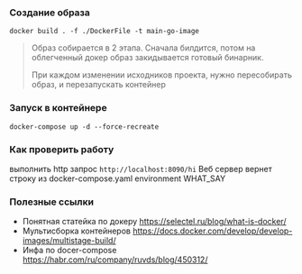 ### Создание образа
`docker build . -f ./DockerFile -t main-go-image`
> Образ собирается в 2 этапа. Сначала билдится, потом на облегченный докер образ закидывается готовый бинарник.
> 
> При каждом изменении исходников проекта, нужно пересобирать образ, и перезапускать контейнер
### Запуск в контейнере
`docker-compose up -d --force-recreate`

### Как проверить работу
выполнить http запрос `http://localhost:8090/hi` Веб сервер вернет строку из docker-compose.yaml environment WHAT_SAY

### Полезные ссылки
* Понятная статейка по докеру
https://selectel.ru/blog/what-is-docker/
* Мультисборка контейнеров 
https://docs.docker.com/develop/develop-images/multistage-build/
* Инфа по docer-compose
https://habr.com/ru/company/ruvds/blog/450312/
